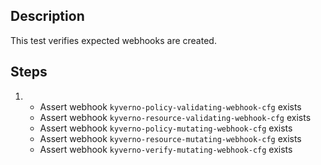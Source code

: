 ## Description

This test verifies expected webhooks are created.

## Steps

1.  - Assert webhook `kyverno-policy-validating-webhook-cfg` exists
    - Assert webhook `kyverno-resource-validating-webhook-cfg` exists
    - Assert webhook `kyverno-policy-mutating-webhook-cfg` exists
    - Assert webhook `kyverno-resource-mutating-webhook-cfg` exists
    - Assert webhook `kyverno-verify-mutating-webhook-cfg` exists

